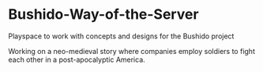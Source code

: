 # Bushido-Way-of-the-Server
Playspace to work with concepts and designs for the Bushido project

Working on a neo-medieval story where companies employ soldiers to fight each other in a post-apocalyptic America.
